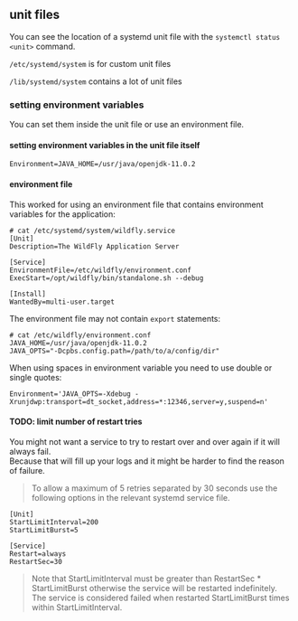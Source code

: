 ## unit files

You can see the location of a systemd unit file with the `systemctl status <unit>` command.

`/etc/systemd/system` is for custom unit files

`/lib/systemd/system` contains a lot of unit files

### setting environment variables

You can set them inside the unit file or use an environment file.

#### setting environment variables in the unit file itself
```
Environment=JAVA_HOME=/usr/java/openjdk-11.0.2
```

#### environment file

This worked for using an environment file that contains environment variables for the application:
```
# cat /etc/systemd/system/wildfly.service
[Unit]
Description=The WildFly Application Server

[Service]
EnvironmentFile=/etc/wildfly/environment.conf
ExecStart=/opt/wildfly/bin/standalone.sh --debug

[Install]
WantedBy=multi-user.target
```

The environment file may not contain `export` statements:
```
# cat /etc/wildfly/environment.conf
JAVA_HOME=/usr/java/openjdk-11.0.2
JAVA_OPTS="-Dcpbs.config.path=/path/to/a/config/dir"
```

When using spaces in environment variable you need to use double or single quotes:
```
Environment='JAVA_OPTS=-Xdebug -Xrunjdwp:transport=dt_socket,address=*:12346,server=y,suspend=n'
```

#### TODO: limit number of restart tries

You might not want a service to try to restart over and over again if it will always fail.\
Because that will fill up your logs and it might be harder to find the reason of failure.

>To allow a maximum of 5 retries separated by 30 seconds use the following options in the relevant systemd service file.

```
[Unit]
StartLimitInterval=200
StartLimitBurst=5

[Service]
Restart=always
RestartSec=30
```

>Note that StartLimitInterval must be greater than RestartSec * StartLimitBurst otherwise the service will be restarted indefinitely.\
The service is considered failed when restarted StartLimitBurst times within StartLimitInterval.
